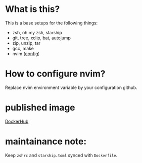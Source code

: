# What is this?
This is a base setups for the following things:
- zsh, oh my zsh, starship 
- git, tree, xclip, bat, autojump
- zip, unzip, tar
- gcc, make
- nvim ([config](https://github.com/DerBrunoIR/nvim))

# How to configure nvim?
Replace nvim environment variable by your configuration github.

# published image
[DockerHub](https://hub.docker.com/layers/brunoir/oh_my_nvim/Ubuntu22.04/images/sha256-526c5db4878f00c4fb6eea70e5e6db147c2915ed5edbd9c842057ea64698844f?context=repo)
# maintainance note:
Keep `zshrc` and `starship.toml` synced with `Dockerfile`.
